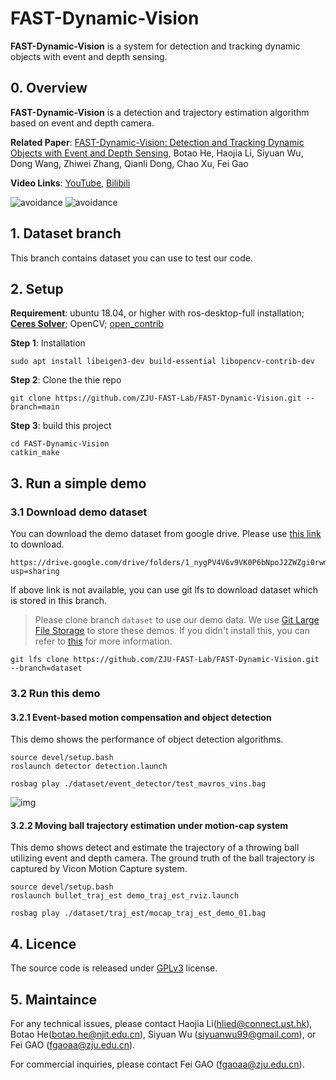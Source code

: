 # FAST-Dynamic-Vision

**FAST-Dynamic-Vision** is a system for detection and tracking dynamic objects with event and depth sensing.

## 0. Overview

**FAST-Dynamic-Vision** is a detection and trajectory estimation algorithm based on event and depth camera.

**Related Paper**: [FAST-Dynamic-Vision: Detection and Tracking Dynamic Objects with Event and Depth Sensing](https://arxiv.org/abs/2103.05903), Botao He, Haojia Li, Siyuan Wu, Dong Wang, Zhiwei Zhang, Qianli Dong, Chao Xu, Fei Gao

**Video Links**: [YouTube](https://www.youtube.com/watch?v=QPpwppeE_x0&ab_channel=FeiGao), [Bilibili](https://www.bilibili.com/video/BV11U4y1p7EF/)

![avoidance](figs/howering_avoidance.gif)
![avoidance](figs/moving_avoidance_720p.gif)

## 1. Dataset branch

This branch contains dataset you can use to test our code.

## 2. Setup

**Requirement**: ubuntu 18.04, or higher with ros-desktop-full installation; [**Ceres Solver**](http://ceres-solver.org/installation.html); OpenCV; [open_contrib](https://github.com/opencv/opencv_contrib)

**Step 1**: Installation

```
sudo apt install libeigen3-dev build-essential libopencv-contrib-dev
```

**Step 2**: Clone the thie repo
```
git clone https://github.com/ZJU-FAST-Lab/FAST-Dynamic-Vision.git --branch=main
```

**Step 3**: build this project
```
cd FAST-Dynamic-Vision
catkin_make
```

## 3. Run a simple demo

### 3.1 Download demo dataset

You can download the demo dataset from google drive. Please use [this link](https://drive.google.com/drive/folders/1_nygPV4V6v9VK0P6bNpoJ2ZWZgi0rwmp?usp=sharing) to download.

```
https://drive.google.com/drive/folders/1_nygPV4V6v9VK0P6bNpoJ2ZWZgi0rwmp?usp=sharing
```

If above link is not available, you can use git lfs to download dataset which is stored in this branch.

> Please clone branch `dataset` to use our demo data. We use [Git Large File Storage](https://git-lfs.github.com/) to store these demos. If you didn't install this, you can refer to [this](https://docs.github.com/en/repositories/working-with-files/managing-large-files/installing-git-large-file-storage) for more information.

```
git lfs clone https://github.com/ZJU-FAST-Lab/FAST-Dynamic-Vision.git --branch=dataset
```

### 3.2 Run this demo
#### 3.2.1 Event-based motion compensation and object detection

This demo shows the performance of object detection algorithms.

```
source devel/setup.bash
roslaunch detector detection.launch
```

```
rosbag play ./dataset/event_detector/test_mavros_vins.bag
```

![img](figs/test_demo.gif)

#### 3.2.2 Moving ball trajectory estimation under motion-cap system

This demo shows detect and estimate the trajectory of a throwing ball utilizing event and depth camera. The ground truth of the ball trajectory is captured by Vicon Motion Capture system.

```
source devel/setup.bash
roslaunch bullet_traj_est demo_traj_est_rviz.launch
```

```
rosbag play ./dataset/traj_est/mocap_traj_est_demo_01.bag
```


## 4. Licence
The source code is released under [GPLv3](http://www.gnu.org/licenses/) license.

## 5. Maintaince

For any technical issues, please contact Haojia Li([hlied@connect.ust.hk](mailto:hlied@connect.ust.hk)), Botao He([botao.he@njit.edu.cn](mailto:botao.he@njit.edu.cn)), Siyuan Wu ([siyuanwu99@gmail.com](mailto:siyuanwu99@gmail.com)), or Fei GAO ([fgaoaa@zju.edu.cn](mailto:fgaoaa@zju.edu.cn)).

For commercial inquiries, please contact Fei GAO ([fgaoaa@zju.edu.cn](mailto:fgaoaa@zju.edu.cn)).
